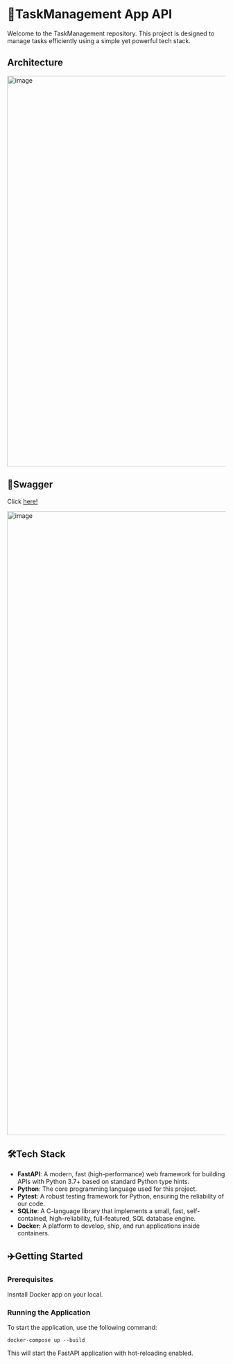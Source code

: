 # 🚀TaskManagement App API

Welcome to the TaskManagement repository. This project is designed to manage tasks efficiently using a simple yet powerful tech stack.


## Architecture
<img width="899" alt="image" src="https://github.com/yutounun/TaskManagementBackend/assets/96335290/786ec167-8c30-4348-a9ac-529fd93cf565">


## 📝Swagger
Click [here!](https://cx7qmuq9mb.ap-northeast-1.awsapprunner.com/docs#)

<img width="1436" alt="image" src="https://github.com/yutounun/TaskManagementAPI/assets/96335290/baae5eda-44aa-4b97-a1a0-815aafc88e2b">






## 🛠Tech Stack
- **FastAPI**: A modern, fast (high-performance) web framework for building APIs with Python 3.7+ based on standard Python type hints.
- **Python**: The core programming language used for this project.
- **Pytest**: A robust testing framework for Python, ensuring the reliability of our code.
- **SQLite**: A C-language library that implements a small, fast, self-contained, high-reliability, full-featured, SQL database engine.
- **Docker:** A platform to develop, ship, and run applications inside containers.

## ✈️Getting Started

### Prerequisites
Insntall Docker app on your local.

### Running the Application
To start the application, use the following command:
```
docker-compose up --build
```
This will start the FastAPI application with hot-reloading enabled.
